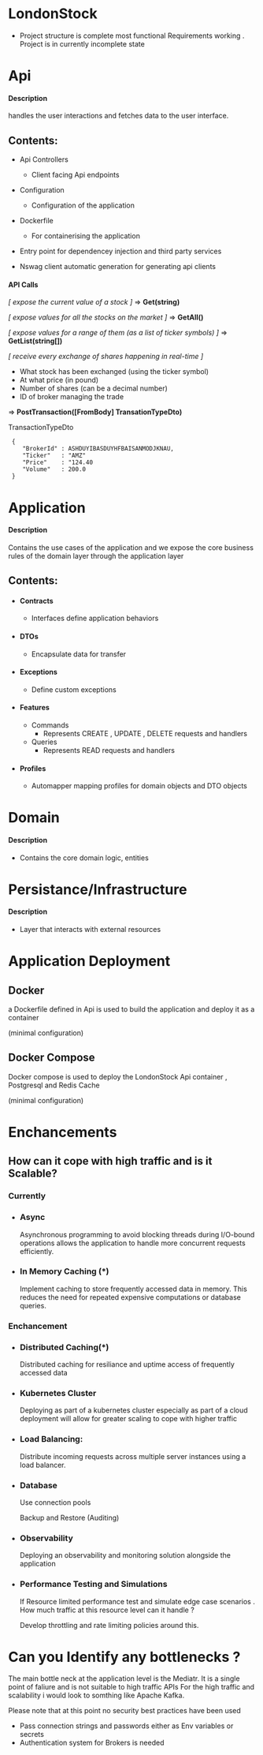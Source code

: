 # LondonStock 

* Project structure is complete most functional Requirements working . Project is in currently incomplete state


# Api 

#### Description

handles the user interactions and fetches data to the user interface.

## Contents:

* Api Controllers
    * Client facing Api endpoints

* Configuration 
    * Configuration of the application

* Dockerfile
    * For containerising the application
      
* Entry point for dependencey injection and third party services

* Nswag client automatic generation for generating api clients 

#### API Calls


*[ expose the current value of a stock ]* =>  **Get(string)**

*[ expose values for all the stocks on the market ]* => **GetAll()**
 
*[ expose values for a range of them (as a list of ticker symbols) ]* => **GetList(string[])**	 

 *[ receive every exchange of shares happening in real-time ]*
 * What stock has been exchanged (using the ticker symbol)
 * At what price (in pound)
 * Number of shares (can be a decimal number)
 * ID of broker managing the trade 


 => **PostTransaction([FromBody] TransationTypeDto)**

 TransactionTypeDto

```
 {
    "BrokerId" : ASHDUYIBASDUYHFBAISANMODJKNAU,
    "Ticker"   : "AMZ"
    "Price"    : "124.40
    "Volume"   : 200.0
 }
```

# Application 

#### Description

 Contains the use cases of the application and we expose the core business rules of the domain layer through the application layer

## Contents:

* #### Contracts 
    * Interfaces define application behaviors 
* #### DTOs
    * Encapsulate data for transfer
* #### Exceptions
    * Define custom exceptions 
* #### Features 
    * Commands
        * Represents CREATE , UPDATE , DELETE requests and handlers 
    * Queries 
        * Represents READ requests and handlers 

* #### Profiles

    * Automapper mapping profiles for domain objects and DTO objects

# Domain

#### Description

* Contains the core domain logic, entities

# Persistance/Infrastructure

#### Description

*  Layer that interacts with external resources 

# Application Deployment 

 ## Docker

 a Dockerfile defined in Api is used to build the application and deploy it as a container
 
(minimal configuration)

 ## Docker Compose

 Docker compose is used to deploy the LondonStock Api container , Postgresql and Redis Cache 

 (minimal configuration)

 # Enchancements 

 ## How can it cope with high traffic and is it Scalable?

 ### Currently

* ### Async

    Asynchronous programming to avoid blocking threads during I/O-bound operations
    allows the application to handle more concurrent requests efficiently.

* ### In Memory Caching (*)
    Implement caching to store frequently accessed data in memory. This reduces the need for repeated expensive computations or database queries.

 ### Enchancement

 *  ### Distributed Caching(*)
    Distributed caching for resiliance and uptime access of frequently accessed data

 * ### Kubernetes Cluster

    Deploying as part of a kubernetes cluster especially as part of a cloud deployment will allow for greater scaling to cope with higher traffic 
    
*  ### Load Balancing:
    Distribute incoming requests across multiple server instances using a load balancer.

*  ### Database
    Use connection pools

    Backup and Restore (Auditing)

*  ### Observability 

    Deploying an observability and monitoring solution alongside the application 

* ### Performance Testing and Simulations 
    If Resource limited performance test and simulate edge case scenarios . How much traffic at this resource level can it handle ? 

    Develop throttling and rate limiting policies around this.

 # Can you Identify any bottlenecks ?

 The main bottle neck at the application level is the Mediatr.
 It is a single point of faliure and is not suitable to high traffic APIs 
 For the high traffic and scalability i would look to somthing like Apache Kafka.
 
 Please note that at this point no security best practices have been used

 - Pass connection strings and passwords either as Env variables or secrets 
 - Authentication system for Brokers is needed 





